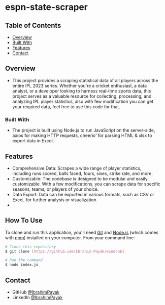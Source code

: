 # espn-state-scraper

## Table of Contents

- [Overview](#overview)
- [Built With](#built-with)
- [Features](#features)
- [Contact](#contact)

<!-- OVERVIEW -->

## Overview

- This project provides a scraping statistical data of all players across the entire IPL 2023 series. Whether you're a cricket enthusiast, a data analyst, or a developer looking to harness real-time sports data, this project serves as a valuable resource for collecting, processing, and analyzing IPL player statistics, also with few modification you can get your required data, feel free to use this code for that.

### Built With

- The project is built using Node.js to run JavaScript on the server-side, axios for making HTTP requests, cheerio' for parsing HTML & xlsx to export data in Excel.

## Features

- Comprehensive Data: Scrapes a wide range of player statistics, including runs scored, balls faced, fours, sixes, strike rate, and more.
- Customizable: The codebase is designed to be modular and easily customizable. With a few modifications, you can scrape data for specific seasons, teams, or players of your choice.
- Data Export: Data can be exported in various formats, such as CSV or Excel, for further analysis or visualization.
- 
## How To Use

To clone and run this application, you'll need [Git](https://git-scm.com) and [Node.js](https://nodejs.org/en/download/) (which comes with [npm](http://npmjs.com)) installed on your computer. From your command line:

```bash
# Clone this repository
$ git clone [https://github.com/Ibrahim-Payak/windbnb]

# Run the command
$ node index.js
```

## Contact
- GitHub [@IbrahimPayak](https://github.com/Ibrahim-Payak)
- LinkedIn [@IbrahimPayak](https://www.linkedin.com/in/ibrahim-payak-6b8445174/)
